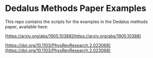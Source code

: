 # Dedalus Methods Paper Examples

This repo contains the scripts for the examples in the Dedalus methods paper, available here:

[https://arxiv.org/abs/1905.10388](https://arxiv.org/abs/1905.10388)

[https://doi.org/10.1103/PhysRevResearch.2.023068](https://doi.org/10.1103/PhysRevResearch.2.023068)

